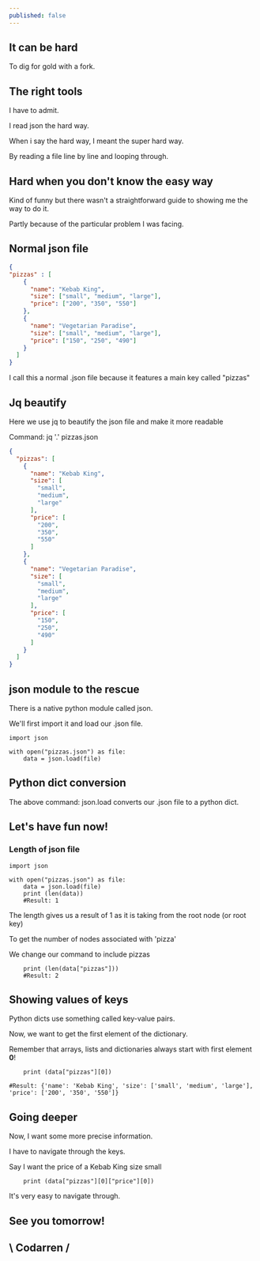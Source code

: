 ```yaml
---
published: false
---
```

## It can be hard

To dig for gold with a fork.

## The right tools
I have to admit.

I read json the hard way.

When i say the hard way, I meant the super hard way.

By reading a file line by line and looping through.

## Hard when you don't know the easy way
Kind of funny but there wasn't a straightforward guide to showing me the way to do it.

Partly because of the particular problem I was facing.

## Normal json file
```json
{
"pizzas" : [
	{
      "name": "Kebab King",
      "size": ["small", "medium", "large"],
      "price": ["200", "350", "550"]
    },
	{
      "name": "Vegetarian Paradise",
      "size": ["small", "medium", "large"],
      "price": ["150", "250", "490"]
    }
  ]
} 
```
I call this a normal .json file because it features a main key called "pizzas"


## Jq beautify
Here we use jq to beautify the json file and make it more readable

Command: jq '.' pizzas.json
```json
{
  "pizzas": [
    {
      "name": "Kebab King",
      "size": [
        "small",
        "medium",
        "large"
      ],
      "price": [
        "200",
        "350",
        "550"
      ]
    },
    {
      "name": "Vegetarian Paradise",
      "size": [
        "small",
        "medium",
        "large"
      ],
      "price": [
        "150",
        "250",
        "490"
      ]
    }
  ]
}

```
## json module to the rescue
There is a native python module called json.

We'll first import it and load our .json file.
```
import json

with open("pizzas.json") as file:
    data = json.load(file)
```

## Python dict conversion
The above command: json.load converts our .json file to a python dict.

## Let's have fun now!
### Length of json file

```
import json

with open("pizzas.json") as file:
    data = json.load(file)
    print (len(data))
    #Result: 1
```
The length gives us a result of 1 as it is taking from the root node (or root key)

To get the number of nodes associated with 'pizza'

We change our command to include pizzas

```
    print (len(data["pizzas"]))
    #Result: 2

```

## Showing values of keys
Python dicts use something called key-value pairs.

Now, we want to get the first element of the dictionary.

Remember that arrays, lists and dictionaries always start with first element **0**!

```
    print (data["pizzas"][0])

#Result: {'name': 'Kebab King', 'size': ['small', 'medium', 'large'], 'price': ['200', '350', '550']}

```

## Going deeper
Now, I want some more precise information.

I have to navigate through the keys.

Say I want the price of a Kebab King size small

```
    print (data["pizzas"][0]["price"][0])
```
It's very easy to navigate through.

## See you tomorrow!

## \ Codarren /